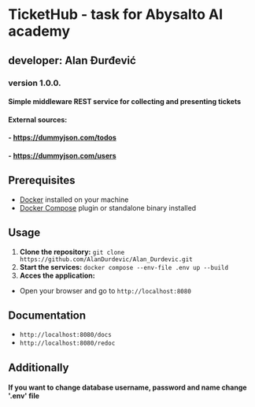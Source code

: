 # TicketHub - task for Abysalto AI academy
## developer: Alan Đurđević
### version 1.0.0.

#### Simple middleware REST service for collecting and presenting tickets
#### External sources:
#### - https://dummyjson.com/todos
#### - https://dummyjson.com/users

## Prerequisites
- [Docker](https://www.docker.com/) installed on your machine
- [Docker Compose](https://docs.docker.com/compose/) plugin or standalone binary installed

## Usage

1. **Clone the repository:** `git clone https://github.com/AlanDurdevic/Alan_Durdevic.git`
2. **Start the services:** `docker compose --env-file .env up --build`
3. **Acces the application:**
- Open your browser and go to `http://localhost:8080`

## Documentation
- `http://localhost:8080/docs`
- `http://localhost:8080/redoc`

## Additionally
#### If you want to change database username, password and name change '.env' file